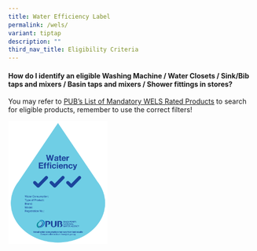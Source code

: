 ```yaml
---
title: Water Efficiency Label
permalink: /wels/
variant: tiptap
description: ""
third_nav_title: Eligibility Criteria
---
```

<h4><strong>How do I identify an eligible Washing Machine / Water Closets / Sink/Bib taps and mixers / Basin taps and mixers / Shower fittings in stores?</strong></h4>
<p>You may refer to&nbsp;<a href="https://app.pub.gov.sg/wels/Pages/ListOfProducts.aspx" rel="noopener noreferrer nofollow" target="_blank"><u>PUB’s List of Mandatory WELS Rated Products</u></a>&nbsp;to
search for eligible products, remember to use the correct filters!</p>
<p></p>
<div class="isomer-image-wrapper">
<img style="width: 40%;" height="auto" width="100%" alt="" src="/images/wels3tick.png">
</div>
<p></p>